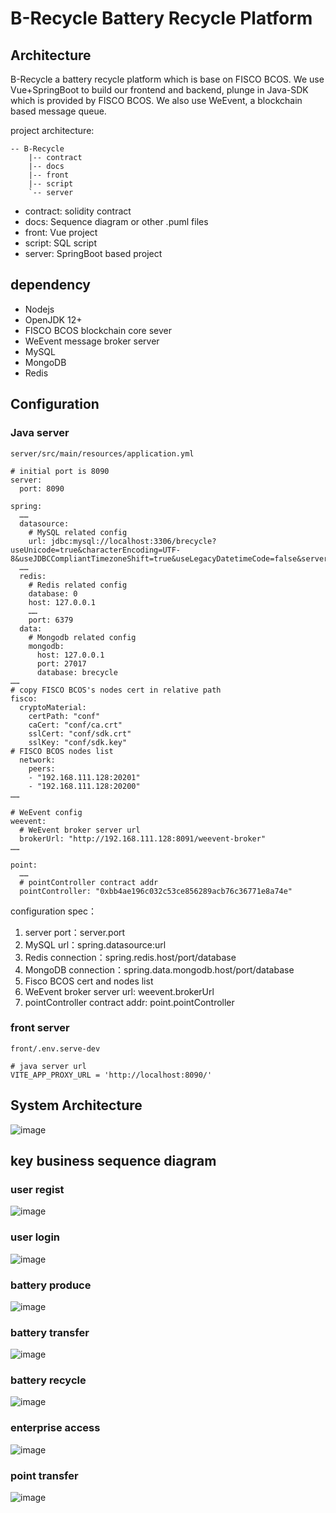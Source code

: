 # B-Recycle Battery Recycle Platform

## Architecture
B-Recycle a battery recycle platform which is base on FISCO BCOS. We use Vue+SpringBoot
to build our frontend and backend, plunge in Java-SDK which is provided by FISCO BCOS. 
We also use WeEvent, a blockchain based message queue.

project architecture:
```
-- B-Recycle
    |-- contract
    |-- docs
    |-- front
    |-- script
    `-- server
```
- contract: solidity contract
- docs: Sequence diagram or other .puml files
- front: Vue project 
- script: SQL script
- server: SpringBoot based project

## dependency
- Nodejs
- OpenJDK 12+
- FISCO BCOS blockchain core sever
- WeEvent message broker server
- MySQL
- MongoDB
- Redis

## Configuration
### Java server
`server/src/main/resources/application.yml`
```
# initial port is 8090
server:
  port: 8090

spring:
  ……
  datasource:
    # MySQL related config
    url: jdbc:mysql://localhost:3306/brecycle?useUnicode=true&characterEncoding=UTF-8&useJDBCCompliantTimezoneShift=true&useLegacyDatetimeCode=false&serverTimezone=UTC
  ……
  redis:
    # Redis related config
    database: 0
    host: 127.0.0.1
    ……
    port: 6379
  data:
    # Mongodb related config
    mongodb:
      host: 127.0.0.1
      port: 27017
      database: brecycle
……
# copy FISCO BCOS's nodes cert in relative path
fisco:
  cryptoMaterial:
    certPath: "conf"
    caCert: "conf/ca.crt"
    sslCert: "conf/sdk.crt"
    sslKey: "conf/sdk.key"
# FISCO BCOS nodes list
  network:
    peers:
    - "192.168.111.128:20201"
    - "192.168.111.128:20200"
……

# WeEvent config
weevent:
  # WeEvent broker server url
  brokerUrl: "http://192.168.111.128:8091/weevent-broker"
……

point:
  ……
  # pointController contract addr
  pointController: "0xbb4ae196c032c53ce856289acb76c36771e8a74e"
```
configuration spec：
1. server port：server.port
2. MySQL url：spring.datasource:url
3. Redis connection：spring.redis.host/port/database
4. MongoDB connection：spring.data.mongodb.host/port/database
5. Fisco BCOS cert and nodes list
6. WeEvent broker server url: weevent.brokerUrl
7. pointController contract addr: point.pointController

### front server
`front/.env.serve-dev`
```
# java server url
VITE_APP_PROXY_URL = 'http://localhost:8090/'
```

## System Architecture
![image](docs/output/系统架构图.png)

## key business sequence diagram
### user regist
![image](docs/output/用户注册-用户注册.png)

### user login
![image](docs/output/用户登录-用户登录.png)

### battery produce
![image](docs/output/电池生产-电池生产.png)

### battery transfer
![image](docs/output/电池流转-电池流转.png)

### battery recycle
![image](docs/output/电池回收-电池回收.png)

### enterprise access
![image](docs/output/企业准入-企业准入（回收商）.png)

### point transfer
![image](docs/output/积分流转-积分流转.png)